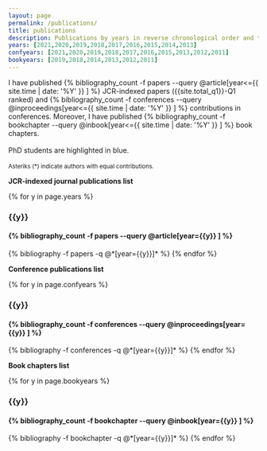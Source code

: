 ```yaml
---
layout: page
permalink: /publications/
title: publications
description: Publications by years in reverse chronological order and type.
years: [2021,2020,2019,2018,2017,2016,2015,2014,2013]
confyears: [2021,2020,2019,2018,2017,2016,2015,2013,2012,2011]
bookyears: [2019,2018,2014,2013,2012,2011]
---
```

I have published {% bibliography_count -f papers --query @article[year<={{ site.time | date: '%Y' }} ] %} JCR-indexed papers
({{site.total_q1}}-Q1 ranked) and {% bibliography_count -f conferences --query @inproceedings[year<={{ site.time | date: '%Y' }} ] %} 
contributions in conferences. Moreover, I have published {% bibliography_count -f bookchapter --query @inbook[year<={{ site.time | date: '%Y' }} ] %}
book chapters.
<br>
<br>
PhD students are highlighted in blue.
<br>
<br>
<small>Asteriks (*) indicate authors with equal contributions.</small>

<strong>JCR-indexed journal publications list</strong>

{% for y in page.years %}
  <h3 class="year">{{y}}</h3>
  <h4 class="number">{% bibliography_count -f papers --query @article[year={{y}} ] %}</h4>
  {% bibliography -f papers -q @*[year={{y}}]* %}
{% endfor %}

<strong>Conference publications list</strong>

{% for y in page.confyears %}
  <h3 class="year">{{y}}</h3>
  <h4 class="number">{% bibliography_count -f conferences --query @inproceedings[year={{y}} ] %}</h4>
  {% bibliography -f conferences -q @*[year={{y}}]* %}
{% endfor %}

<strong>Book chapters list</strong>

{% for y in page.bookyears %}
  <h3 class="year">{{y}}</h3>
  <h4 class="number">{% bibliography_count -f bookchapter --query @inbook[year={{y}} ] %}</h4>
  {% bibliography -f bookchapter -q @*[year={{y}}]* %}
{% endfor %}
